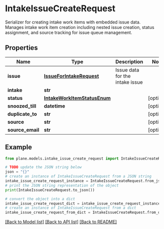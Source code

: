# IntakeIssueCreateRequest

Serializer for creating intake work items with embedded issue data.  Manages intake work item creation including nested issue creation, status assignment, and source tracking for issue queue management.

## Properties

Name | Type | Description | Notes
------------ | ------------- | ------------- | -------------
**issue** | [**IssueForIntakeRequest**](IssueForIntakeRequest.md) | Issue data for the intake issue | 
**intake** | **str** |  | 
**status** | [**IntakeWorkItemStatusEnum**](IntakeWorkItemStatusEnum.md) |  | [optional] 
**snoozed_till** | **datetime** |  | [optional] 
**duplicate_to** | **str** |  | [optional] 
**source** | **str** |  | [optional] 
**source_email** | **str** |  | [optional] 

## Example

```python
from plane.models.intake_issue_create_request import IntakeIssueCreateRequest

# TODO update the JSON string below
json = "{}"
# create an instance of IntakeIssueCreateRequest from a JSON string
intake_issue_create_request_instance = IntakeIssueCreateRequest.from_json(json)
# print the JSON string representation of the object
print(IntakeIssueCreateRequest.to_json())

# convert the object into a dict
intake_issue_create_request_dict = intake_issue_create_request_instance.to_dict()
# create an instance of IntakeIssueCreateRequest from a dict
intake_issue_create_request_from_dict = IntakeIssueCreateRequest.from_dict(intake_issue_create_request_dict)
```
[[Back to Model list]](../README.md#documentation-for-models) [[Back to API list]](../README.md#documentation-for-api-endpoints) [[Back to README]](../README.md)


